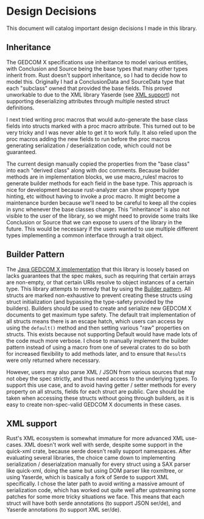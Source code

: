 # Design Decisions
This document will catalog important design decisions I made in this library.

## Inheritance
The GEDCOM X specifications use inheritance to model various entities, with Conclusion and 
Source being the base types that many other types inherit from. Rust doesn't support inheritance,
so I had to decide how to model this. Originally I had a ConclusionData and SourceData type that each
"subclass" owned that provided the base fields. This proved unworkable to due to the XML library Yaserde (see [XML support](#xml-support))
not supporting deserializing attributes through multiple nested struct definitions. 

I next tried writing proc macros that would auto-generate the base class fields into structs marked with a proc macro attribute.
This turned out to be very tricky and I was never able to get it to work fully. It also relied upon the proc macros adding the new fields
to run before the proc macros generating serialization / deserialization code, which could not be guaranteed.

The current design manually copied the properties from the "base class" into each "derived class" along with doc comments. Because builder methods are in implementation blocks, we use macro_rules! macros to generate builder methods for each field in the base type. This approach
is nice for development because rust-analyzer can show property type hinting, etc without having to invoke a proc macro. It might become
a maintenance burden because we'll need to be careful to keep all the copies in sync whenever the base classes change. This "inheritance" is
also not visible to the user of the library, so we might need to provide some traits like Conclusion or Source that we can expose to users 
of the library in the future. This would be necessary if the users wanted to use multiple different types implementing a common interface
through a trait object.

## Builder Pattern
The [Java GEDCOM X implementation](https://github.com/FamilySearch/gedcomx-java) that this library is loosely based on lacks guarantees that 
the spec makes, such as requiring that certain arrays are non-empty, or that certain URIs resolve to object instances of a certain type.
This library attempts to remedy that by using the [Builder pattern](https://doc.rust-lang.org/1.0.0/style/ownership/builders.html). All 
structs are marked non-exhaustive to prevent creating these structs using struct initialization (and bypassing the type-safety provided by 
the builders). Builders should be used to create and serialize new GEDCOM X documents to get maximum type safety. The default trait 
implementation of all structs means there is an escape hatch, which users can access by using the `default()` method and then setting various 
"raw" properties on structs. This exists because not supporting Default would have made lots of the code much more verbose.
I chose to manually implement the builder pattern instead of using a macro from one of several crates to do so both for increased flexibility 
to add methods later, and to ensure that `Result`s were only returned where necessary. 

However, users may also parse XML / JSON from various sources that may not obey the spec strictly, and thus need access to the underlying types. To support this use case, and to avoid having getter / setter methods for every property on all structs, fields for each struct are public. 
Care should be taken when accessing these structs without going through builders, as it is easy to create non-spec-valid GEDCOM X documents in these cases.

## XML support
Rust's XML ecosystem is somewhat immature for more advanced XML use-cases. XML doesn't work well with serde, despite some support in the 
quick-xml crate, because serde doesn't really support namespaces. After evaluating several libraries, the choice came down to implementing 
serialization / deserialzation manually for every struct using a SAX parser like quick-xml, doing the same but using DOM parser like 
roxmltree, or using Yaserde, which is basically a fork of Serde to support XML specifically. I chose the later path to avoid writing a 
massive amount of serialization code, which has worked out quite well after upstreaming some patches for some more tricky situations we face. 
This means that each struct will have both serde annotations (to support JSON ser/de), and Yaserde annotations (to support XML ser/de).